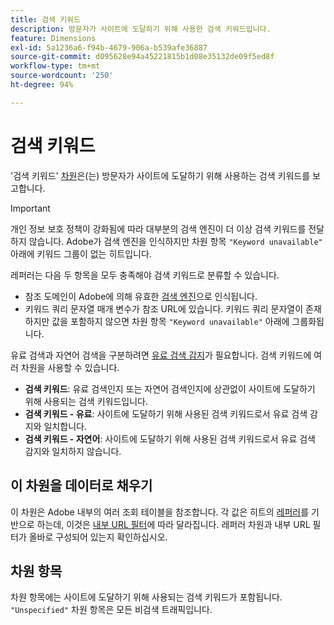 ```yaml
---
title: 검색 키워드
description: 방문자가 사이트에 도달하기 위해 사용한 검색 키워드입니다.
feature: Dimensions
exl-id: 5a1236a6-f94b-4679-906a-b539afe36887
source-git-commit: d095628e94a45221815b1d08e35132de09f5ed8f
workflow-type: tm+mt
source-wordcount: '250'
ht-degree: 94%

---
```


# 검색 키워드

&#39;검색 키워드&#39; [차원](overview.md)은(는) 방문자가 사이트에 도달하기 위해 사용하는 검색 키워드를 보고합니다.

>[!IMPORTANT]
>
>개인 정보 보호 정책이 강화됨에 따라 대부분의 검색 엔진이 더 이상 검색 키워드를 전달하지 않습니다. Adobe가 검색 엔진을 인식하지만 차원 항목 `"Keyword unavailable"` 아래에 키워드 그룹이 없는 히트입니다.

레퍼러는 다음 두 항목을 모두 충족해야 검색 키워드로 분류할 수 있습니다.

* 참조 도메인이 Adobe에 의해 유효한 [검색 엔진](search-engine.md)으로 인식됩니다.
* 키워드 쿼리 문자열 매개 변수가 참조 URL에 있습니다. 키워드 쿼리 문자열이 존재하지만 값을 포함하지 않으면 차원 항목 `"Keyword unavailable"` 아래에 그룹화됩니다.

유료 검색과 자연어 검색을 구분하려면 [유료 검색 감지](/help/admin/admin/c-manage-report-suites/c-edit-report-suites/general/paid-search-detection/paid-search-detection.md)가 필요합니다. 검색 키워드에 여러 차원을 사용할 수 있습니다.

* **검색 키워드**: 유료 검색인지 또는 자연어 검색인지에 상관없이 사이트에 도달하기 위해 사용되는 검색 키워드입니다.
* **검색 키워드 - 유료**: 사이트에 도달하기 위해 사용된 검색 키워드로서 유료 검색 감지와 일치합니다.
* **검색 키워드 - 자연어**: 사이트에 도달하기 위해 사용된 검색 키워드로서 유료 검색 감지와 일치하지 않습니다.

## 이 차원을 데이터로 채우기

이 차원은 Adobe 내부의 여러 조회 테이블을 참조합니다. 각 값은 히트의 [레퍼러](referrer.md)를 기반으로 하는데, 이것은 [내부 URL 필터](/help/admin/admin/c-manage-report-suites/c-edit-report-suites/general/internal-url-filter-admin.md)에 따라 달라집니다. 레퍼러 차원과 내부 URL 필터가 올바로 구성되어 있는지 확인하십시오.

## 차원 항목

차원 항목에는 사이트에 도달하기 위해 사용되는 검색 키워드가 포함됩니다. `"Unspecified"` 차원 항목은 모든 비검색 트래픽입니다.
